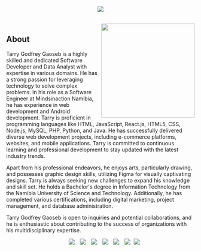<p align="center">
  <a href="https://github.com/DenverCoder1/readme-typing-svg"><img src="https://readme-typing-svg.herokuapp.com?font=Time+New+Roman&color=%A3BE8C&size=20&center=true&vCenter=true&width=600&height=100&lines=Software+Engineer+@Godfrey+Tarry+Gaoseb;Computer+Science+Student;Competitive+Programmer;Expert+on+Artificial+Intelligence;Encourage+Morality!;Inspire+Transformation;"></a>
</p>
<br>
<picture> <img align="right" src="https://github.com/7oSkaaa/7oSkaaa/blob/main/Images/Right_Side.gif?raw=true" width = 250px></picture>

## About 

Tarry Godfrey Gaoseb is a highly skilled and dedicated Software Developer and Data Analyst with expertise in various domains. He has a strong passion for leveraging technology to solve complex problems. In his role as a Software Engineer at Mindsinaction Namibia, he has experience in web development and Android development. Tarry is proficient in programming languages like HTML, JavaScript, React.js, HTML5, CSS, Node.js, MySQL, PHP, Python, and Java. He has successfully delivered diverse web development projects, including e-commerce platforms, websites, and mobile applications. Tarry is committed to continuous learning and professional development to stay updated with the latest industry trends.

Apart from his professional endeavors, he enjoys arts, particularly drawing, and possesses graphic design skills, utilizing Figma for visually captivating designs. Tarry is always seeking new challenges to expand his knowledge and skill set. He holds a Bachelor's degree in Information Technology from the Namibia University of Science and Technology. Additionally, he has completed various certifications, including digital marketing, project management, and database administration.

Tarry Godfrey Gaoseb is open to inquiries and potential collaborations, and he is enthusiastic about contributing to the success of organizations with his multidisciplinary expertise.

<p align="center">

 <div align="center"  class="icons-social" style="margin-left: 10px;">
        <a style="margin-left: 10px;"  target="_blank" href="https://www.linkedin.com/in/glazed-ape/">
			<img src="https://img.icons8.com/doodle/40/000000/linkedin--v2.png"></a>
        <a style="margin-left: 10px;" target="_blank" href="https://github.com/100rabhcsmc">
		<img src="https://img.icons8.com/doodle/40/000000/github--v1.png"></a>
		<a style="margin-left: 10px;" target="_blank" href="https://stackoverflow.com/users/19614316/ignis-draco">
				<img src="https://img.icons8.com/external-tal-revivo-color-tal-revivo/40/000000/external-stack-overflow-is-a-question-and-answer-site-for-professional-logo-color-tal-revivo.png"></a>
        <a style="margin-left: 10px;" target="_blank" href="https://instagram.com/papaya.mamone">
			<img src="https://img.icons8.com/doodle/40/000000/instagram-new--v2.png"></a>
		<a style="margin-left: 10px;" target="_blank" href="https://twitter.com/tarrygaoseb">
			<img src="https://img.icons8.com/doodle/1x/twitter-squared--v2.png" ></a>
		<a style="margin-left: 10px;" target="_blank" href="https://www.youtube.com/@giving_ai">
				<img src="https://img.icons8.com/doodle/1x/youtube--v2.png" ></a>
		<a style="margin-left: 5px;" target="_blank" href="https://github.com/100rabhcsmc/Me.io/blob/master/01SaurabhChavanReactNativeResume.pdf">
					<img src="https://img.icons8.com/plasticine/0.5x/resume.png" ></a>
      </div>
